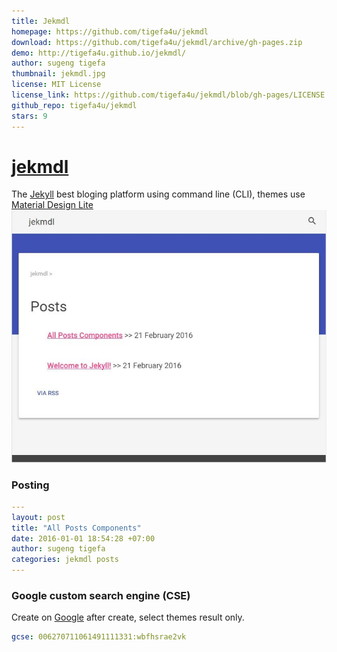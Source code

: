 ```yaml
---
title: Jekmdl
homepage: https://github.com/tigefa4u/jekmdl
download: https://github.com/tigefa4u/jekmdl/archive/gh-pages.zip
demo: http://tigefa4u.github.io/jekmdl/
author: sugeng tigefa
thumbnail: jekmdl.jpg
license: MIT License
license_link: https://github.com/tigefa4u/jekmdl/blob/gh-pages/LICENSE
github_repo: tigefa4u/jekmdl
stars: 9
---
```


# [jekmdl](https://github.com/tigefa4u/jekmdl)

The [Jekyll](http://jekyllrb.com) best bloging platform using command
line (CLI), themes use [Material Design Lite](http://getmdl.io)
![Screenshot](/thumbnails/jekmdl.jpg)

### Posting

```yaml
---
layout: post
title: "All Posts Components"
date: 2016-01-01 18:54:28 +07:00
author: sugeng tigefa
categories: jekmdl posts
---
```

### Google custom search engine (CSE)

Create on [Google](https://cse.google.com/cse/create/new)
after create, select themes result only.
```yaml
gcse: 006270711061491111331:wbfhsrae2vk
```
